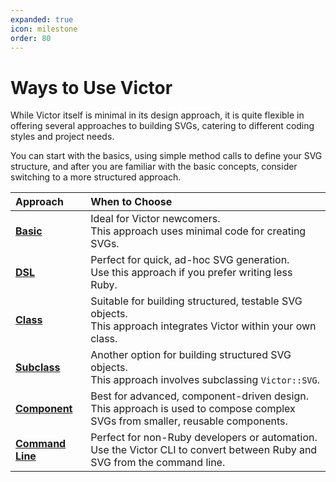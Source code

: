 ```yaml
---
expanded: true
icon: milestone
order: 80
---
```


# Ways to Use Victor

While Victor itself is minimal in its design approach, it is quite flexible
in offering several approaches to building SVGs, catering to different coding
styles and project needs.

You can start with the basics, using simple method calls to define your SVG
structure, and after you are familiar with the basic concepts, consider
switching to a more structured approach.


| Approach                   | When to Choose                                                                                                                     |
|:---------------------------|:-----------------------------------------------------------------------------------------------------------------------------------|
| **[Basic](basic)**         | Ideal for Victor newcomers.<br>This approach uses minimal code for creating SVGs.                                                  |
| **[DSL](dsl)**             | Perfect for quick, ad-hoc SVG generation.<br>Use this approach if you prefer writing less Ruby.                                    |
| **[Class](class)**         | Suitable for building structured, testable SVG objects.<br>This approach integrates Victor within your own class.                   |
| **[Subclass](subclass)**   | Another option for building structured SVG objects.<br>This approach involves subclassing `Victor::SVG`.                           |
| **[Component](component)** | Best for advanced, component-driven design.<br>This approach is used to compose complex SVGs from smaller, reusable components.    |
| **[Command Line](cli)**    | Perfect for non-Ruby developers or automation.<br>Use the Victor CLI to convert between Ruby and SVG from the command line.        |

